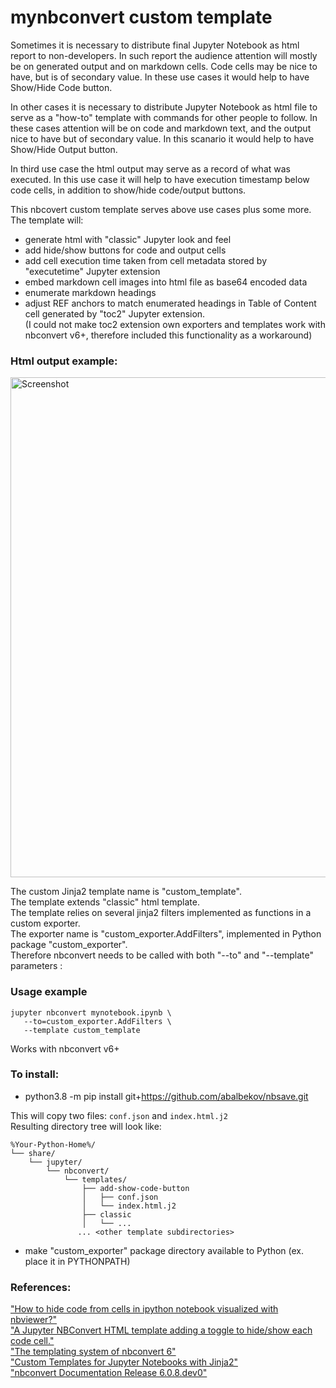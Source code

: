 # mynbconvert custom template

Sometimes it is necessary to distribute final Jupyter Notebook as html report to non-developers. In such report the audience attention will mostly be on generated output and on markdown cells. Code cells may be nice to have, but is of secondary value. In these use cases it would help to have Show/Hide Code button.

In other cases it is necessary to distribute Jupyter Notebook as html file to serve as a "how-to" template with commands for other people to follow. In these cases attention will be on code and markdown text, and the output nice to have but of secondary value. In this scanario it would help to have Show/Hide Output button.

In third use case the html output may serve as a record of what was executed. In this use case it will help to have execution timestamp below code cells, in addition to show/hide code/output buttons.

This nbcovert custom template serves above use cases plus some more.   
The template will:   

- generate html with "classic" Jupyter look and feel
- add hide/show buttons for code and output cells
- add cell execution time taken from cell metadata stored by "executetime" Jupyter extension
- embed markdown cell images into html file as base64 encoded data
- enumerate markdown headings
- adjust REF anchors to match enumerated headings in Table of Content cell generated by "toc2" Jupyter extension.   
(I could not make toc2 extension own exporters and templates work with nbconvert v6+, therefore included this functionality as a workaround)

### Html output example:
<img src="https://github.com/abalbekov/mynbconvert/blob/main/examples/recording_Example_of_using_nbconvert_custom_template.gif" alt="Screenshot" width="800"/>

The custom Jinja2 template name is "custom_template".   
The template extends "classic" html template.   
The template relies on several jinja2 filters implemented as functions in a custom exporter.   
The exporter name is "custom_exporter.AddFilters", implemented in Python package "custom_exporter".   
Therefore nbconvert needs to be called with both "--to" and "--template" parameters :

### Usage example
```
jupyter nbconvert mynotebook.ipynb \
   --to=custom_exporter.AddFilters \
   --template custom_template
```

Works with nbconvert v6+

### To install:
- python3.8 -m pip install git+https://github.com/abalbekov/nbsave.git

This will copy two files: `conf.json` and `index.html.j2`    
Resulting directory tree will look like:
```
%Your-Python-Home%/
└── share/
    └── jupyter/
        └── nbconvert/
            └── templates/
                ├── add-show-code-button
                │   ├── conf.json
                │   └── index.html.j2
                ├── classic
                │   └── ...
               ... <other template subdirectories>
 ```
- make "custom_exporter" package directory available to Python (ex. place it in PYTHONPATH)
   
### References:
["How to hide code from cells in ipython notebook visualized with nbviewer?"](https://stackoverflow.com/a/47017746)    
["A Jupyter NBConvert HTML template adding a toggle to hide/show each code cell."](https://gist.github.com/QuentinAndre/75fb32f76720546550f672133969213e)   
["The templating system of nbconvert 6"](https://blog.jupyter.org/the-templating-system-of-nbconvert-6-47ea781eacd2)   
["Custom Templates for Jupyter Notebooks with Jinja2"](https://www.datacamp.com/community/tutorials/jinja2-custom-export-templates-jupyter)  
["nbconvert Documentation Release 6.0.8.dev0"](https://buildmedia.readthedocs.org/media/pdf/nbconvert/latest/nbconvert.pdf)
